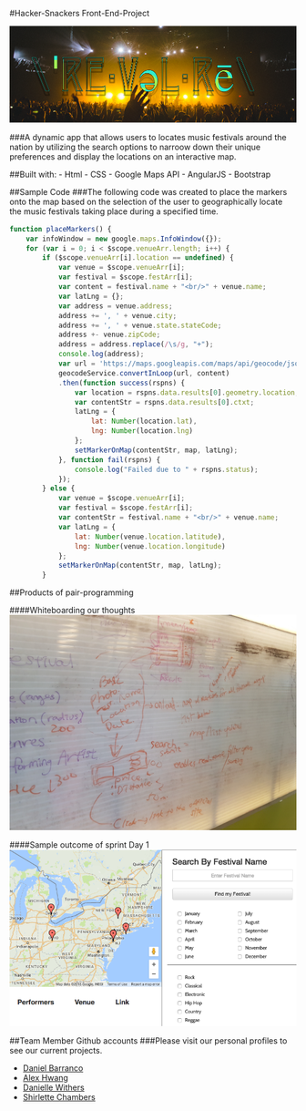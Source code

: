 #Hacker-Snackers Front-End-Project

![Alt text](img/revelry4.png "Revelry Logo")

###A dynamic app that allows users to locates music festivals around the nation by utilizing the search options to narroow down their unique preferences and display the locations on an interactive map.

##Built with:
	- Html
	- CSS
	- Google Maps API 
	- AngularJS 
	- Bootstrap

##Sample Code
###The following code was created to place the markers onto the map based on the selection of the user to geographically locate the music festivals taking place during a specified time.
```javascript
function placeMarkers() {
	var infoWindow = new google.maps.InfoWindow({});
	for (var i = 0; i < $scope.venueArr.length; i++) {
		if ($scope.venueArr[i].location == undefined) {
			var venue = $scope.venueArr[i];
			var festival = $scope.festArr[i];
			var content = festival.name + "<br/>" + venue.name;
			var latLng = {};
			var address = venue.address;
			address += ', ' + venue.city;
			address += ', ' + venue.state.stateCode;
			address +- venue.zipCode;
			address = address.replace(/\s/g, "+");
			console.log(address);
			var url = 'https://maps.googleapis.com/maps/api/geocode/json?address=' + address;
			geocodeService.convertInLoop(url, content)
			.then(function success(rspns) {
				var location = rspns.data.results[0].geometry.location;
				var contentStr = rspns.data.results[0].ctxt;
				latLng = {
					lat: Number(location.lat), 
					lng: Number(location.lng)
				};
				setMarkerOnMap(contentStr, map, latLng);	
			}, function fail(rspns) {
				console.log("Failed due to " + rspns.status);
			});
		} else {
			var venue = $scope.venueArr[i];
			var festival = $scope.festArr[i];
			var contentStr = festival.name + "<br/>" + venue.name;
			var latLng = {
				lat: Number(venue.location.latitude), 
				lng: Number(venue.location.longitude)
			};	
			setMarkerOnMap(contentStr, map, latLng);	
		}
```

##Products of pair-programming

####Whiteboarding our thoughts
![Alt text](img/whiteboard.jpg "Whiteboarding our thoughts")

####Sample outcome of sprint Day 1
![Alt text](img/map-search.png "Sample outcome")


##Team Member Github accounts
###Please visit our personal profiles to see our current projects.
- [Daniel Barranco](https://github.com/carrottop17)
- [Alex Hwang](https://github.com/yalexhwang)
- [Danielle Withers](https://github.com/DIWithers)
- [Shirlette Chambers](https://github.com/Shirlazybrat)